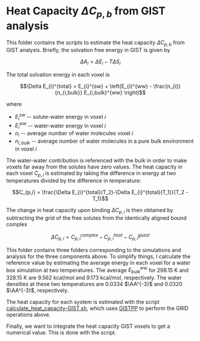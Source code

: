# Heat Capacity $\Delta C_{p,b}$ from GIST analysis

This folder contains the scripts to estimate the heat capacity $\Delta C_{p,b}$ from GIST analysis. Briefly, the solvation free energy in GIST is given by

$$\Delta A_{i} = \Delta E_{i} - T\Delta S_{i}$$

The total solvation energy in each voxel is

$$\Delta E_{i}^{total} = E_{i}^{sw} + \left(E_{i}^{ww} - \frac{n_{i}}{n_{i,bulk}} E_{i,bulk}^{ww} \right)$$

where 
* $E_{i}^{sw}$ -- solute-water energy in voxel $i$
* $E_{i}^{ww}$ -- water-water energy in voxel $i$
* $n_{i}$ -- average number of water molecules voxel $i$
* $n_{i,bulk}$ -- average number of water molecules in a pure bulk environment in voxel $i$

The water-water contribution is referenced with the bulk in order to make voxels far away from the solutes have zero values. The heat capacity in each voxel $C_{p,i}$ is estimated by taking the difference in energy at two temperatures divided by the difference in temperature:

$$C_{p,i} = \frac{\Delta E_{i}^{total}(T_2)-\Delta E_{i}^{total}(T_1)}{T_2 - T_1}$$

The change in heat capacity upon binding $\Delta C_{p,i}$ is then obtained by subtracting the grid of the free solutes from the identically aligned bound complex

$$\Delta C_{p,i} = C_{p,i}^{complex} - C_{p,i}^{host} - C_{p,i}^{guest}$$

This folder contains three folders corresponding to the simulations and analysis for the three components above. To simplify things, I calculate the reference value by estimating the average energy in each voxel for a water box simulation at two temperatures. The average $E_{bulk}^{ww}$ for 298.15 K and 328.15 K are 9.562 kcal/mol and 9.173 kcal/mol, respectively. The water densities at these two temperatures are 0.0334 $\AA^{-3}$ and 0.0320 $\AA^{-3}$, respectively.


The heat capacity for each system is estimated with the script [calculate_heat_capacity-GIST.sh](calculate_heat_capacity-GIST.sh), which uses [GISTPP](https://github.com/KurtzmanLab/Gist-Post-Processing/tree/master) to perform the GRID operations above. 

Finally, we want to integrate the heat capacity GIST voxels to get a numerical value. This is done with the script.